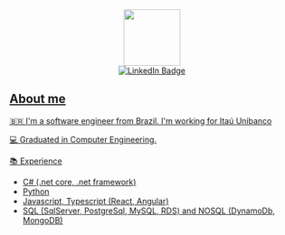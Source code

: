 <div id="header" align="center">
  <img src="https://media.giphy.com/media/M9gbBd9nbDrOTu1Mqx/giphy.gif" width="100"/
</div>
<div id="badges">
  <a href="https://www.linkedin.com/in/xjonathannascimento/"><img src="https://img.shields.io/badge/LinkedIn-blue?style=for-the-badge&logo=linkedin&logoColor=white" alt="LinkedIn Badge"/>
</div>
<div id="body"align="left">
  <h2> About me </h2>
  
  🇧🇷 I'm a software engineer from Brazil. I'm working for Itaú Unibanco
  
  💻 Graduated in Computer Engineering.
  
  📚 Experience
  - C# (.net core, .net framework)
  - Python
  - Javascript, Typescript (React, Angular)
  - SQL (SqlServer, PostgreSql, MySQL, RDS) and NOSQL (DynamoDb, MongoDB)
</div>
